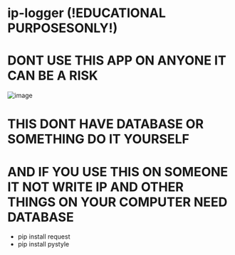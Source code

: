 # ip-logger (!EDUCATIONAL PURPOSESONLY!)

# DONT USE THIS APP ON ANYONE IT CAN BE A RISK

![image](https://github.com/user-attachments/assets/8b0b8269-5f22-402c-a41a-7c77b95c5a92)

# THIS DONT HAVE DATABASE OR SOMETHING DO IT YOURSELF
# AND IF YOU USE THIS ON SOMEONE IT NOT WRITE IP AND OTHER THINGS ON YOUR COMPUTER NEED DATABASE

- pip install request
- pip install pystyle
